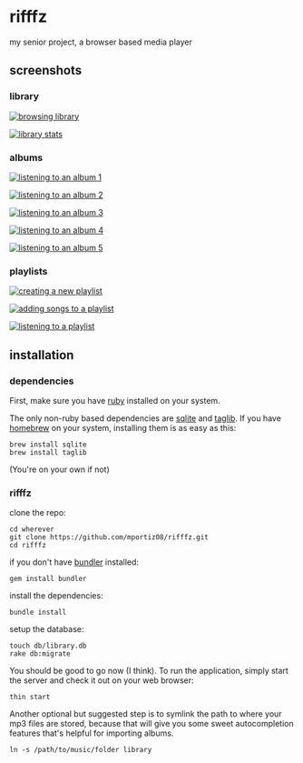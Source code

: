 # rifffz

my senior project, a browser based media player

## screenshots

### library

[![browsing library](http://mportiz08.github.com/rifffz/screenshots/thumbnails/rifffz_screenshot-02.png)](http://mportiz08.github.com/rifffz/screenshots/hires/rifffz_screenshot-02.png)

[![library stats](http://mportiz08.github.com/rifffz/screenshots/thumbnails/rifffz_screenshot-03.png)](http://mportiz08.github.com/rifffz/screenshots/hires/rifffz_screenshot-03.png)

### albums

[![listening to an album 1](http://mportiz08.github.com/rifffz/screenshots/thumbnails/rifffz_screenshot-01.png)](http://mportiz08.github.com/rifffz/screenshots/hires/rifffz_screenshot-01.png)

[![listening to an album 2](http://mportiz08.github.com/rifffz/screenshots/thumbnails/rifffz_screenshot-05.png)](http://mportiz08.github.com/rifffz/screenshots/hires/rifffz_screenshot-05.png)

[![listening to an album 3](http://mportiz08.github.com/rifffz/screenshots/thumbnails/rifffz_screenshot-07.png)](http://mportiz08.github.com/rifffz/screenshots/hires/rifffz_screenshot-07.png)

[![listening to an album 4](http://mportiz08.github.com/rifffz/screenshots/thumbnails/rifffz_screenshot-09.png)](http://mportiz08.github.com/rifffz/screenshots/hires/rifffz_screenshot-09.png)

[![listening to an album 5](http://mportiz08.github.com/rifffz/screenshots/thumbnails/rifffz_screenshot-15.png)](http://mportiz08.github.com/rifffz/screenshots/hires/rifffz_screenshot-15.png)

### playlists

[![creating a new playlist](http://mportiz08.github.com/rifffz/screenshots/thumbnails/rifffz_screenshot-12.png)](http://mportiz08.github.com/rifffz/screenshots/hires/rifffz_screenshot-12.png)

[![adding songs to a playlist](http://mportiz08.github.com/rifffz/screenshots/thumbnails/rifffz_screenshot-13.png)](http://mportiz08.github.com/rifffz/screenshots/hires/rifffz_screenshot-13.png)

[![listening to a playlist](http://mportiz08.github.com/rifffz/screenshots/thumbnails/rifffz_screenshot-14.png)](http://mportiz08.github.com/rifffz/screenshots/hires/rifffz_screenshot-14.png)

## installation

### dependencies

First, make sure you have [ruby](http://www.ruby-lang.org/en/) installed on your system.

The only non-ruby based dependencies are [sqlite](http://www.sqlite.org/) and [taglib](http://developer.kde.org/~wheeler/taglib.html). If you have [homebrew](http://mxcl.github.com/homebrew/) on your system, installing them is as easy as this:

    brew install sqlite
    brew install taglib

(You're on your own if not)

### rifffz

clone the repo:

    cd wherever
    git clone https://github.com/mportiz08/rifffz.git
    cd rifffz

if you don't have [bundler](http://gembundler.com/) installed:

    gem install bundler

install the dependencies:

    bundle install

setup the database:

    touch db/library.db
    rake db:migrate

You should be good to go now (I think). To run the application, simply start the server and check it out on your web browser:

    thin start

Another optional but suggested step is to symlink the path to where your mp3 files are stored, because that will give you some sweet autocompletion features that's helpful for importing albums.

    ln -s /path/to/music/folder library
